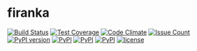 # firanka
[![Build Status](https://travis-ci.org/smok-serwis/firanka.svg)](https://travis-ci.org/smok-serwis/firanka)
[![Test Coverage](https://codeclimate.com/github/smok-serwis/firanka/badges/coverage.svg)](https://codeclimate.com/github/smok-serwis/firanka/coverage)
[![Code Climate](https://codeclimate.com/github/smok-serwis/firanka/badges/gpa.svg)](https://codeclimate.com/github/smok-serwis/firanka)
[![Issue Count](https://codeclimate.com/github/smok-serwis/firanka/badges/issue_count.svg)](https://codeclimate.com/github/smok-serwis/firanka)
[![PyPI version](https://badge.fury.io/py/CoolAMQP.svg)](https://badge.fury.io/py/CoolAMQP)
[![PyPI](https://img.shields.io/pypi/pyversions/CoolAMQP.svg)]()
[![PyPI](https://img.shields.io/pypi/implementation/CoolAMQP.svg)]()
[![PyPI](https://img.shields.io/pypi/wheel/CoolAMQP.svg)]()
[![license](https://img.shields.io/github/license/mashape/apistatus.svg)]()
